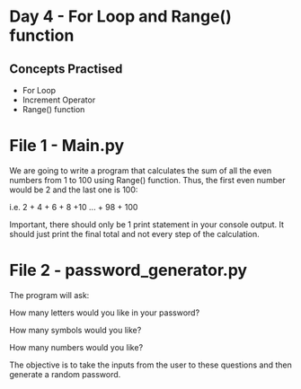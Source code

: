 # Day 4 - For Loop and Range() function
## Concepts Practised
- For Loop
- Increment Operator
- Range() function

  
# File 1 - Main.py

We are going to write a program that calculates the sum of all the even numbers from 1 to 100 using Range() function. Thus, the first even number would be 2 and the last one is 100:

i.e. 2 + 4 + 6 + 8 +10 ... + 98 + 100

Important, there should only be 1 print statement in your console output. It should just print the final total and not every step of the calculation.

# File 2 - password_generator.py

The program will ask:

How many letters would you like in your password?

How many symbols would you like?

How many numbers would you like?

The objective is to take the inputs from the user to these questions and then generate a random password. 
